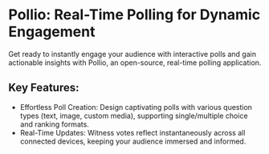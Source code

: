 # Pollio: Real-Time Polling for Dynamic Engagement
Get ready to instantly engage your audience with interactive polls and gain actionable insights with Pollio, an open-source, real-time polling application.

## Key Features:

- Effortless Poll Creation: Design captivating polls with various question types (text, image, custom media), supporting single/multiple choice and ranking formats.
- Real-Time Updates: Witness votes reflect instantaneously across all connected devices, keeping your audience immersed and informed.
